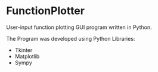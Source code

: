 # FunctionPlotter
User-input function plotting GUI program written in Python.

The Program was developed using Python Libraries:
+ Tkinter
+ Matplotlib
+ Sympy

